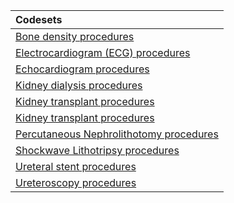 |Codesets                                |
|:---------------------------------------|
|[Bone density procedures](https://pedsnet.github.io/Variable-Dictionary/pages/procedures/px_bone_density_md_page.html)|
|[Electrocardiogram (ECG) procedures](https://pedsnet.github.io/Variable-Dictionary/pages/procedures/px_ecg_md_page.html)|
|[Echocardiogram procedures](https://pedsnet.github.io/Variable-Dictionary/pages/procedures/px_echo_md_page.html)|
|[Kidney dialysis procedures](https://pedsnet.github.io/Variable-Dictionary/pages/procedures/px_kidney_dialysis_md_page.html)|
|[Kidney transplant procedures](https://pedsnet.github.io/Variable-Dictionary/pages/procedures/px_kidney_transplant_md_page.html)|
|[Kidney transplant procedures](https://pedsnet.github.io/Variable-Dictionary/pages/procedures/px_kidney_transplant_md_page.html)|
|[Percutaneous Nephrolithotomy procedures](https://pedsnet.github.io/Variable-Dictionary/pages/procedures/px_pcnl_md_page.html)|
|[Shockwave Lithotripsy procedures](https://pedsnet.github.io/Variable-Dictionary/pages/procedures/px_swl_md_page.html)|
|[Ureteral stent procedures](https://pedsnet.github.io/Variable-Dictionary/pages/procedures/px_ureteral_stent_md_page.html)|
|[Ureteroscopy procedures](https://pedsnet.github.io/Variable-Dictionary/pages/procedures/px_urs_md_page.html)|

